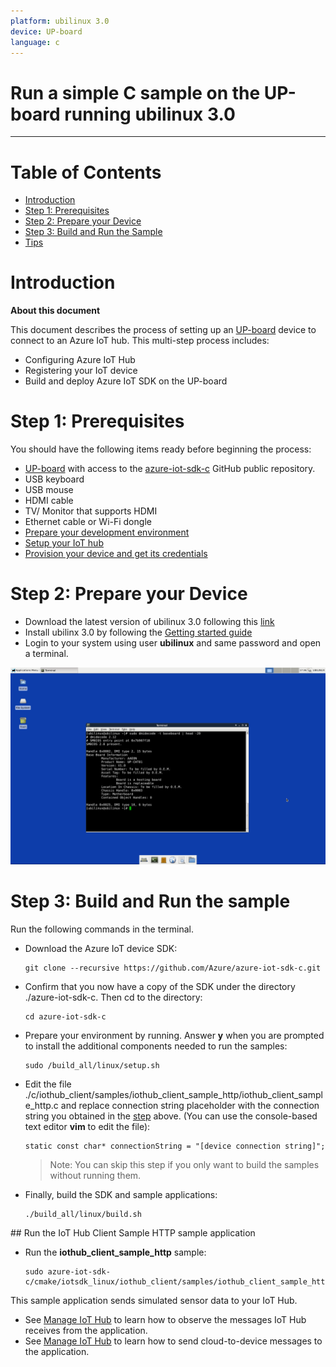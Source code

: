 ```yaml
---
platform: ubilinux 3.0
device: UP-board
language: c
---
```


Run a simple C sample on the UP-board running ubilinux 3.0
===
---

# Table of Contents

-   [Introduction](#Introduction)
-   [Step 1: Prerequisites](#Step-1-Prerequisites)
-   [Step 2: Prepare your Device](#Step-2-PrepareDevice)
-   [Step 3: Build and Run the Sample](#Step-3-Build)
-   [Tips](#tips)

<a name="Introduction"></a>
# Introduction

**About this document**

This document describes the process of setting up an
[UP-board](http://www.up-board.org/) device to connect to an Azure IoT hub.
This multi-step process includes:
-   Configuring Azure IoT Hub
-   Registering your IoT device
-   Build and deploy Azure IoT SDK on the UP-board

<a name="Step-1-Prerequisites"></a>
# Step 1: Prerequisites

You should have the following items ready before beginning the process:
-   [UP-board](http://up-shop.org/) with access to the [azure-iot-sdk-c](https://github.com/Azure/azure-iot-sdk-c) GitHub public repository.
-   USB keyboard
-   USB mouse
-   HDMI cable
-   TV/ Monitor that supports HDMI
-   Ethernet cable or Wi-Fi dongle
-   [Prepare your development environment][setup-devbox-linux]
-   [Setup your IoT hub][lnk-setup-iot-hub]
-   [Provision your device and get its credentials][lnk-manage-iot-hub]

<a name="Step-2-PrepareDevice"></a>
# Step 2: Prepare your Device

-   Download the latest version of ubilinux 3.0 following this [link](http://www.up-community.org/downloads)
-   Install ubilinx 3.0 by following the [Getting started guide](http://www.up-community.org/UpWiki/index.php/Getting_Started)
-   Login to your system using user **ubilinux** and same password and open a terminal.

  ![](./media/ubilinux_up_board01.png)


<a name="Step-3-Build"></a>
# Step 3: Build and Run the sample

Run the following commands in the terminal.

-   Download the Azure IoT device SDK:

    ```
    git clone --recursive https://github.com/Azure/azure-iot-sdk-c.git
    ```

-   Confirm that you now have a copy of the SDK under the directory ./azure-iot-sdk-c. Then cd to the directory:

    ```
    cd azure-iot-sdk-c
    ```

-   Prepare your environment by running. Answer **y** when you are prompted to install the additional components needed to run the samples:
    ```
    sudo /build_all/linux/setup.sh
    ```

-   Edit the file ./c/iothub_client/samples/iothub_client_sample_http/iothub_client_sample_http.c and replace connection string placeholder with the connection string
you obtained in the [step](#DeviceConnectionString) above.
(You can use the console-based text editor **vim** to edit the file):

    ```
    static const char* connectionString = "[device connection string]";
    ```
    > Note: You can skip this step if you only want to build the samples without running them.

-   Finally, build the SDK and sample applications:

    ```
    ./build_all/linux/build.sh
    ```

<a name="buildsimplesample"/>
## Run the IoT Hub Client Sample HTTP sample application

-   Run the **iothub_client_sample_http** sample:

    ```
    sudo azure-iot-sdk-c/cmake/iotsdk_linux/iothub_client/samples/iothub_client_sample_http/iothub_client_sample_http
    ```

This sample application sends simulated sensor data to your IoT Hub.

-   See [Manage IoT Hub][lnk-manage-iot-hub] to learn how to observe the messages IoT Hub receives from the application.
-   See [Manage IoT Hub][lnk-manage-iot-hub] to learn how to send cloud-to-device messages to the application.

[setup-devbox-linux]: https://github.com/Azure/azure-iot-sdk-c/blob/master/doc/devbox_setup.md
[lnk-setup-iot-hub]: ../setup_iothub.md
[lnk-manage-iot-hub]: ../manage_iot_hub.md

